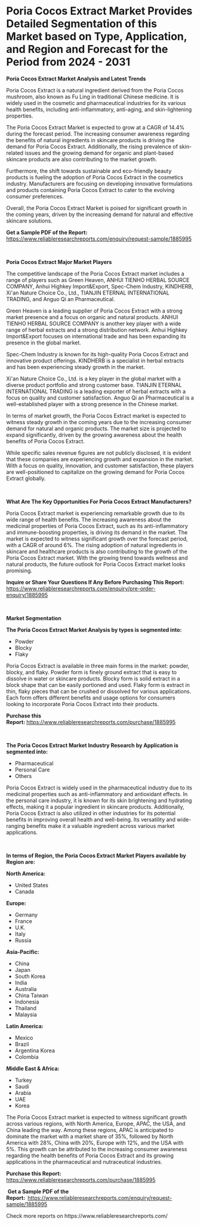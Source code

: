 <p><h1>Poria Cocos Extract Market Provides Detailed Segmentation of this Market based on Type, Application, and Region and Forecast for the Period from 2024 - 2031</h1></p><p><strong>Poria Cocos Extract Market Analysis and Latest Trends</strong></p>
<p><p>Poria Cocos Extract is a natural ingredient derived from the Poria Cocos mushroom, also known as Fu Ling in traditional Chinese medicine. It is widely used in the cosmetic and pharmaceutical industries for its various health benefits, including anti-inflammatory, anti-aging, and skin-lightening properties.</p><p>The Poria Cocos Extract Market is expected to grow at a CAGR of 14.4% during the forecast period. The increasing consumer awareness regarding the benefits of natural ingredients in skincare products is driving the demand for Poria Cocos Extract. Additionally, the rising prevalence of skin-related issues and the growing demand for organic and plant-based skincare products are also contributing to the market growth.</p><p>Furthermore, the shift towards sustainable and eco-friendly beauty products is fueling the adoption of Poria Cocos Extract in the cosmetics industry. Manufacturers are focusing on developing innovative formulations and products containing Poria Cocos Extract to cater to the evolving consumer preferences.</p><p>Overall, the Poria Cocos Extract Market is poised for significant growth in the coming years, driven by the increasing demand for natural and effective skincare solutions.</p></p>
<p><strong>Get a Sample PDF of the Report:&nbsp;</strong> <a href="https://www.reliableresearchreports.com/enquiry/request-sample/1885995">https://www.reliableresearchreports.com/enquiry/request-sample/1885995</a></p>
<p>&nbsp;</p>
<p><strong>Poria Cocos Extract Major Market Players</strong></p>
<p><p>The competitive landscape of the Poria Cocos Extract market includes a range of players such as Green Heaven, ANHUI TIENHO HERBAL SOURCE COMPANY, Anhui Highkey Import&Export, Spec-Chem Industry, KINDHERB, Xi'an Nature Choice Co., Ltd., TIANJIN ETERNAL INTERNATIONAL TRADING, and Anguo Qi an Pharmaceutical. </p><p>Green Heaven is a leading supplier of Poria Cocos Extract with a strong market presence and a focus on organic and natural products. ANHUI TIENHO HERBAL SOURCE COMPANY is another key player with a wide range of herbal extracts and a strong distribution network. Anhui Highkey Import&Export focuses on international trade and has been expanding its presence in the global market. </p><p>Spec-Chem Industry is known for its high-quality Poria Cocos Extract and innovative product offerings. KINDHERB is a specialist in herbal extracts and has been experiencing steady growth in the market. </p><p>Xi'an Nature Choice Co., Ltd. is a key player in the global market with a diverse product portfolio and strong customer base. TIANJIN ETERNAL INTERNATIONAL TRADING is a leading exporter of herbal extracts with a focus on quality and customer satisfaction. Anguo Qi an Pharmaceutical is a well-established player with a strong presence in the Chinese market.</p><p>In terms of market growth, the Poria Cocos Extract market is expected to witness steady growth in the coming years due to the increasing consumer demand for natural and organic products. The market size is projected to expand significantly, driven by the growing awareness about the health benefits of Poria Cocos Extract.</p><p>While specific sales revenue figures are not publicly disclosed, it is evident that these companies are experiencing growth and expansion in the market. With a focus on quality, innovation, and customer satisfaction, these players are well-positioned to capitalize on the growing demand for Poria Cocos Extract globally.</p></p>
<p>&nbsp;</p>
<p><strong>What Are The Key Opportunities For Poria Cocos Extract Manufacturers?</strong></p>
<p><p>Poria Cocos Extract market is experiencing remarkable growth due to its wide range of health benefits. The increasing awareness about the medicinal properties of Poria Cocos Extract, such as its anti-inflammatory and immune-boosting properties, is driving its demand in the market. The market is expected to witness significant growth over the forecast period, with a CAGR of around 6%. The rising adoption of natural ingredients in skincare and healthcare products is also contributing to the growth of the Poria Cocos Extract market. With the growing trend towards wellness and natural products, the future outlook for Poria Cocos Extract market looks promising.</p></p>
<p><strong>Inquire or Share Your Questions If Any Before Purchasing This Report:</strong> <a href="https://www.reliableresearchreports.com/enquiry/pre-order-enquiry/1885995">https://www.reliableresearchreports.com/enquiry/pre-order-enquiry/1885995</a></p>
<p>&nbsp;</p>
<p><strong>Market Segmentation</strong></p>
<p><strong>The Poria Cocos Extract Market Analysis by types is segmented into:</strong></p>
<p><ul><li>Powder</li><li>Blocky</li><li>Flaky</li></ul></p>
<p><p>Poria Cocos Extract is available in three main forms in the market: powder, blocky, and flaky. Powder form is finely ground extract that is easy to dissolve in water or skincare products. Blocky form is solid extract in a block shape that can be easily portioned and used. Flaky form is extract in thin, flaky pieces that can be crushed or dissolved for various applications. Each form offers different benefits and usage options for consumers looking to incorporate Poria Cocos Extract into their products.</p></p>
<p><strong>Purchase this Report:&nbsp;</strong><a href="https://www.reliableresearchreports.com/purchase/1885995">https://www.reliableresearchreports.com/purchase/1885995</a></p>
<p>&nbsp;</p>
<p><strong>The Poria Cocos Extract Market Industry Research by Application is segmented into:</strong></p>
<p><ul><li>Pharmaceutical</li><li>Personal Care</li><li>Others</li></ul></p>
<p><p>Poria Cocos Extract is widely used in the pharmaceutical industry due to its medicinal properties such as anti-inflammatory and antioxidant effects. In the personal care industry, it is known for its skin brightening and hydrating effects, making it a popular ingredient in skincare products. Additionally, Poria Cocos Extract is also utilized in other industries for its potential benefits in improving overall health and well-being. Its versatility and wide-ranging benefits make it a valuable ingredient across various market applications.</p></p>
<p>&nbsp;</p>
<p><strong>In terms of Region, the Poria Cocos Extract Market Players available by Region are:</strong></p>
<p>
    <p> <strong> North America: </strong>
        <ul>
            <li>United States</li>
            <li>Canada</li>
        </ul>
        </p> 
    <p> <strong> Europe: </strong>
        <ul>
            <li>Germany</li>
            <li>France</li>
            <li>U.K.</li>
            <li>Italy</li>
            <li>Russia</li>
        </ul>
        </p> 
    <p> <strong> Asia-Pacific: </strong>
        <ul>
            <li>China</li>
            <li>Japan</li>
            <li>South Korea</li>
            <li>India</li>
            <li>Australia</li>
            <li>China Taiwan</li>
            <li>Indonesia</li>
            <li>Thailand</li>
            <li>Malaysia</li>
        </ul>
        </p> 
    <p> <strong> Latin America: </strong>
        <ul>
            <li>Mexico</li>
            <li>Brazil</li>
            <li>Argentina Korea</li>
            <li>Colombia</li>
        </ul>
        </p> 
    <p> <strong> Middle East & Africa: </strong>
        <ul>
            <li>Turkey</li>
            <li>Saudi</li>
            <li>Arabia</li>
            <li>UAE</li>
            <li>Korea</li>
        </ul>
    </p>
    </p>
<p><p>The Poria Cocos Extract market is expected to witness significant growth across various regions, with North America, Europe, APAC, the USA, and China leading the way. Among these regions, APAC is anticipated to dominate the market with a market share of 35%, followed by North America with 28%, China with 20%, Europe with 12%, and the USA with 5%. This growth can be attributed to the increasing consumer awareness regarding the health benefits of Poria Cocos Extract and its growing applications in the pharmaceutical and nutraceutical industries.</p></p>
<p><strong>Purchase this Report: </strong><a href="https://www.reliableresearchreports.com/purchase/1885995">https://www.reliableresearchreports.com/purchase/1885995</a></p>
<p>&nbsp;<strong>Get a Sample PDF of the Report:&nbsp;&nbsp;</strong><a href="https://www.reliableresearchreports.com/enquiry/request-sample/1885995">https://www.reliableresearchreports.com/enquiry/request-sample/1885995</a></p>
<p><strong></strong></p>
<p>Check more reports on https://www.reliableresearchreports.com/</p>